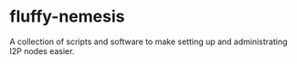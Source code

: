 # fluffy-nemesis
A collection of scripts and software to make setting up and administrating I2P nodes easier.
